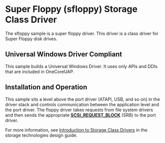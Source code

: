 <!---
    name: Super Floppy (sfloppy) Storage Class Driver
    platform: WDM
    language: cpp
    category: Storage
    description: A sample class driver for Super Floppy disk drives.     
    samplefwlink: http://go.microsoft.com/fwlink/p/?LinkId=617989
--->


Super Floppy (sfloppy) Storage Class Driver
===========================================

The sfloppy sample is a super floppy driver. This driver is a class driver for Super Floppy disk drives.

## Universal Windows Driver Compliant
This sample builds a Universal Windows Driver. It uses only APIs and DDIs that are included in OneCoreUAP.

Installation and Operation
--------------------------

This sample sits a level above the port driver (ATAPI, USB, and so on) in the driver stack and controls communication between the application level and the port driver. The floppy driver takes requests from file system drivers and then sends the appropriate [**SCSI\_REQUEST\_BLOCK**](http://msdn.microsoft.com/en-us/library/windows/hardware/ff565393) (SRB) to the port driver.

For more information, see [Introduction to Storage Class Drivers](http://msdn.microsoft.com/en-us/library/windows/hardware/ff559215) in the storage technologies design guide.

